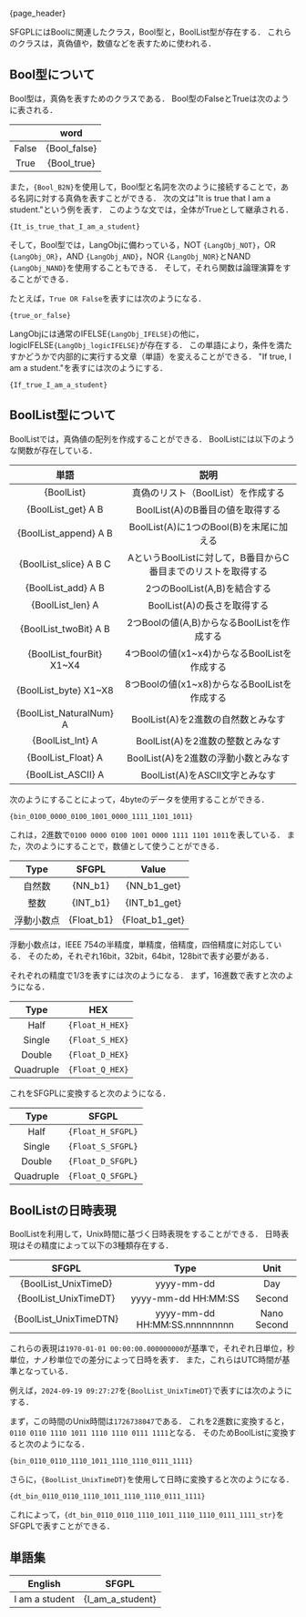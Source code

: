 {page_header}

SFGPLにはBoolに関連したクラス，Bool型と，BoolList型が存在する．
これらのクラスは，真偽値や，数値などを表すために使われる．

## Bool型について

Bool型は，真偽を表すためのクラスである．
Bool型のFalseとTrueは次のように表される．

||word|
|:-:|:-:|
|False|{Bool_false}|
|True|{Bool_true}|

また，```{Bool_B2N}```を使用して，Bool型と名詞を次のように接続することで，ある名詞に対する真偽を表すことができる．
次の文は"It is true that I am a student."という例を表す．
このような文では，全体がTrueとして継承される．

```SFGPL
{It_is_true_that_I_am_a_student}
```

そして，Bool型では，LangObjに備わっている，NOT ```{LangObj_NOT}```，OR ```{LangObj_OR}```，AND ```{LangObj_AND}```，NOR ```{LangObj_NOR}```とNAND ```{LangObj_NAND}```を使用することもできる．
そして，それら関数は論理演算をすることができる．

たとえば，```True OR False```を表すには次のようになる．

```SFGPL
{true_or_false}
```

LangObjには通常のIFELSE```{LangObj_IFELSE}```の他に，logicIFELSE```{LangObj_logicIFELSE}```が存在する．
この単語により，条件を満たすかどうかで内部的に実行する文章（単語）を変えることができる．
"If true, I am a student."を表すには次のようにする．

```SFGPL
{If_true_I_am_a_student}
```

## BoolList型について

BoolListでは，真偽値の配列を作成することができる．
BoolListには以下のような関数が存在している．

|単語|説明|
|:-:|:-:|
|{BoolList}|真偽のリスト（BoolList）を作成する|
|{BoolList_get} A B|BoolList(A)のB番目の値を取得する|
|{BoolList_append} A B|BoolList(A)に1つのBool(B)を末尾に加える|
|{BoolList_slice} A B C|AというBoolListに対して，B番目からC番目までのリストを取得する|
|{BoolList_add} A B|2つのBoolList(A,B)を結合する|
|{BoolList_len} A|BoolList(A)の長さを取得する|
|{BoolList_twoBit} A B|2つBoolの値(A,B)からなるBoolListを作成する|
|{BoolList_fourBit} X1~X4|4つBoolの値(x1~x4)からなるBoolListを作成する|
|{BoolList_byte} X1~X8|8つBoolの値(x1~x8)からなるBoolListを作成する|
|{BoolList_NaturalNum} A|BoolList(A)を2進数の自然数とみなす|
|{BoolList_Int} A|BoolList(A)を2進数の整数とみなす|
|{BoolList_Float} A|BoolList(A)を2進数の浮動小数とみなす|
|{BoolList_ASCII} A|BoolList(A)をASCII文字とみなす|

次のようにすることによって，4byteのデータを使用することができる．

```SFGPL
{bin_0100_0000_0100_1001_0000_1111_1101_1011}
```

これは，2進数で```0100 0000 0100 1001 0000 1111 1101 1011```を表している．
また，次のようにすることで，数値として使うことができる．

|Type|SFGPL|Value|
|:-:|:-:|:-:|
|自然数|{NN_b1}|{NN_b1_get}|
|整数|{INT_b1}|{INT_b1_get}|
|浮動小数点|{Float_b1}|{Float_b1_get}|

浮動小数点は，IEEE 754の半精度，単精度，倍精度，四倍精度に対応している．
そのため，それぞれ16bit，32bit，64bit，128bitで表す必要がある．

それぞれの精度で1/3を表すには次のようになる．
まず，16進数で表すと次のようになる．

|Type|HEX|
|:-:|:-:|
|Half|```{Float_H_HEX}```|
|Single|```{Float_S_HEX}```|
|Double|```{Float_D_HEX}```|
|Quadruple|```{Float_Q_HEX}```|

これをSFGPLに変換すると次のようになる．

|Type|SFGPL|
|:-:|:-:|
|Half|```{Float_H_SFGPL}```|
|Single|```{Float_S_SFGPL}```|
|Double|```{Float_D_SFGPL}```|
|Quadruple|```{Float_Q_SFGPL}```|

## BoolListの日時表現

BoolListを利用して，Unix時間に基づく日時表現をすることができる．
日時表現はその精度によって以下の3種類存在する．

|SFGPL|Type|Unit|
|:-:|:-:|:-:|
|{BoolList_UnixTimeD}|yyyy-mm-dd|Day|
|{BoolList_UnixTimeDT}|yyyy-mm-dd HH:MM:SS|Second|
|{BoolList_UnixTimeDTN}|yyyy-mm-dd HH:MM:SS.nnnnnnnnn|Nano Second|

これらの表現は```1970-01-01 00:00:00.000000000```が基準で，それぞれ日単位，秒単位，ナノ秒単位での差分によって日時を表す．
また，これらはUTC時間が基準となっている．

例えば，```2024-09-19 09:27:27```を```{BoolList_UnixTimeDT}```で表すには次のようにする．

まず，この時間のUnix時間は```1726738047```である．
これを2進数に変換すると，```0110 0110 1110 1011 1110 1110 0111 1111```となる．
そのためBoolListに変換すると次のようになる．

```SFGPL
{bin_0110_0110_1110_1011_1110_1110_0111_1111}
```

さらに，```{BoolList_UnixTimeDT}```を使用して日時に変換すると次のようになる．

```SFGPL
{dt_bin_0110_0110_1110_1011_1110_1110_0111_1111}
```

これによって，```{dt_bin_0110_0110_1110_1011_1110_1110_0111_1111_str}```をSFGPLで表すことができる．

## 単語集

|English|SFGPL|
|:-:|:-:|
|I am a student|{I_am_a_student}|
